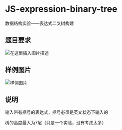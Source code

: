 # JS-expression-binary-tree
数据结构实验——表达式二叉树构建


## 题目要求
![在这里插入图片描述](https://img-blog.csdnimg.cn/20201112154734546.png#pic_center)

## 样例图片
![样例图片](https://img-blog.csdnimg.cn/20201112155004988.png?x-oss-process=image/watermark,type_ZmFuZ3poZW5naGVpdGk,shadow_10,text_aHR0cHM6Ly9ibG9nLmNzZG4ubmV0L2xlb3dhaGFoYQ==,size_16,color_FFFFFF,t_70#pic_center)


## 说明
输入带有括号的表达式，括号必须是英文状态下输入的

树的高度最大为7层（只是一个实验，没有考虑太多）
